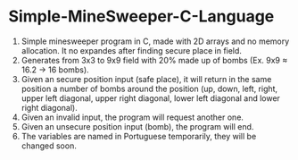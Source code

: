 # Simple-MineSweeper-C-Language
1) Simple minesweeper program in C, made with 2D arrays and no memory allocation. It no expandes after finding secure place in field.
2) Generates from 3x3 to 9x9 field with 20% made up of bombs (Ex. 9x9 ≈ 16.2 -> 16 bombs).
3) Given an secure position input (safe place), it will return in the same position a number of bombs around the position (up, down, left, right, upper left diagonal, upper right diagonal, lower left diagonal and lower right diagonal).
5) Given an invalid input, the program will request another one.
6) Given an unsecure position input (bomb), the program will end.
7) The variables are named in Portuguese temporarily, they will be changed soon.
